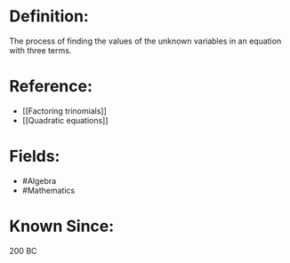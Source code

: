 

# Definition:
The process of finding the values of the unknown variables in an equation with three terms.

# Reference:
- [[Factoring trinomials]]
- [[Quadratic equations]]

# Fields: 
- #Algebra
- #Mathematics

# Known Since:
200 BC

